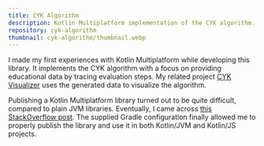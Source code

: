 ```yaml
---
title: CYK Algorithm
description: Kotlin Multiplatform implementation of the CYK algorithm.
repository: cyk-algorithm
thumbnail: cyk-algorithm/thumbnail.webp
---
```


I made my first experiences with Kotlin Multiplatform while developing this library.
It implements the CYK algorithm with a focus on providing educational data by tracing evaluation steps.
My related project [CYK Visualizer](/projects/cyk-visualizer) uses the generated data to visualize the algorithm.

Publishing a Kotlin Multiplatform library turned out to be quite difficult, compared to plain JVM libraries.
Eventually, I came across [this StackOverflow post](https://stackoverflow.com/questions/63176482/publish-kotlin-mpp-metadata-with-gradle-kotlin-dsl/63502756#63502756).
The supplied Gradle configuration finally allowed me to properly publish the library and use it in both Kotlin/JVM and Kotlin/JS projects.
